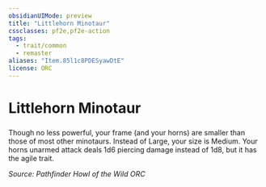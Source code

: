 ```yaml
---
obsidianUIMode: preview
title: "Littlehorn Minotaur"
cssclasses: pf2e,pf2e-action
tags:
  - trait/common
  - remaster
aliases: "Item.85l1c8PDESyawDtE"
license: ORC
---
```

# Littlehorn Minotaur

### 






Though no less powerful, your frame (and your horns) are smaller than those of most other minotaurs. Instead of Large, your size is Medium. Your horns unarmed attack deals 1d6 piercing damage instead of 1d8, but it has the agile trait.

*Source: Pathfinder Howl of the Wild*
*ORC*